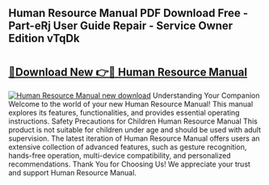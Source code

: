 ## Human Resource Manual PDF Download Free - Part-eRj User Guide Repair - Service Owner Edition vTqDk

# <h2><a href="http://bc45827.oget.top/?id=Human+Resource+Manual">🔗Download New 👉🔴 Human Resource Manual</a></h2>

[![Human Resource Manual new download](https://i.imgur.com/5g1atiW.png)](http://bc45827.oget.top/?id=Human+Resource+Manual)
Understanding Your Companion Welcome to the world of your new Human Resource Manual! This manual explores its features, functionalities, and provides essential operating instructions. Safety Precautions for Children Human Resource Manual This product is not suitable for children under age and should be used with adult supervision. The latest iteration of Human Resource Manual offers users an extensive collection of advanced features, such as gesture recognition, hands-free operation, multi-device compatibility, and personalized recommendations. Thank You for Choosing Us! We appreciate your trust and support Human Resource Manual.
